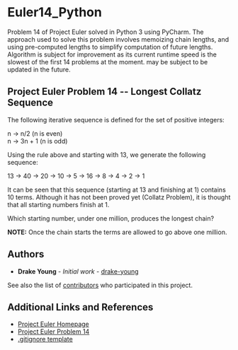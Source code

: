 # Euler14_Python

Problem 14 of Project Euler solved in Python 3 using PyCharm. The approach used to solve this problem involves memoizing chain lengths, and using pre-computed lengths to simplify computation of future lengths. Algorithm is subject for improvement as its current runtime speed is the slowest of the first 14 problems at the moment. may be subject to be updated in the future. 

## Project Euler Problem 14 -- Longest Collatz Sequence

The following iterative sequence is defined for the set of positive integers:

n → n/2 (n is even)<br/>
n → 3n + 1 (n is odd)

Using the rule above and starting with 13, we generate the following sequence:

13 → 40 → 20 → 10 → 5 → 16 → 8 → 4 → 2 → 1

It can be seen that this sequence (starting at 13 and finishing at 1) contains 10 terms. Although it has not been proved yet (Collatz Problem), it is thought that all starting numbers finish at 1.

Which starting number, under one million, produces the longest chain?

**NOTE:** Once the chain starts the terms are allowed to go above one million.

## Authors

* **Drake Young** - *Initial work* - [drake-young](https://github.com/drake-young)

See also the list of [contributors](https://github.com/drake-young/Euler14_Python/contributors) who participated in this project.

## Additional Links and References

* [Project Euler Homepage](https://projecteuler.net/about)
* [Project Euler Problem 14](https://projecteuler.net/problem=14)
* [.gitignore template](https://github.com/github/gitignore/blob/master/Global/JetBrains.gitignore)
